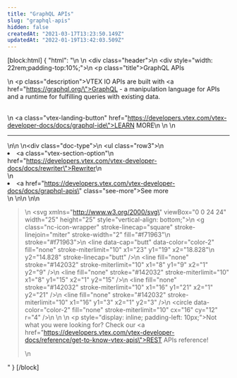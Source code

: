 ```yaml
---
title: "GraphQL APIs"
slug: "graphql-apis"
hidden: false
createdAt: "2021-03-17T13:23:50.149Z"
updatedAt: "2022-01-19T13:42:03.509Z"
---
```

[block:html]
{
  "html": "<style>\n    .col-xs-9 {\n       display: none;\n     }\n     .rdmd-html {\n        color: #142032;\n        font-family: 'Fabriga', 'Roboto', sans-serif;\n    }\n   \n     .title {\n       font-size: 30px;\n       text-align: left;\n       font-weight: 600;\n       padding: 1rem 0 .5rem 0\n     }\n   \n     .description {\n       text-align: left;\n       font-size: 18px;\n       line-height: 1.2\n     }\n   \n     .header {\n       height: 25rem;\n       background-image: url(https://user-images.githubusercontent.com/60782333/103040561-97b83a00-4552-11eb-9834-838fd3c5faa0.png);\n       background-size: 50%;\n       background-position: right bottom;\n       background-repeat: no-repeat\n     }\n   \n     .vtex-landing-button {\n       padding: 1rem 1.5rem;\n       border-radius: 6px;\n       font-style: normal;\n       font-size: .875rem;\n       text-align: center;\n       letter-spacing: .5px;\n       font-weight: 400;\n       background-color: #f71963;\n       color: #fff !important;\n       text-decoration: none !important\n     }\n     \n\n    .doc-type {\n        font-size: 16px;\n        padding: 20px 0;\n        width: 100%;\n    }\n\n    .doc-type ul {\n        border-left: 1px rgb(202, 203, 204) solid;\n        color: #78757a;\n        font-size: 13px;\n        padding-left: 1.5em;\n    }\n\n    li .see-more {\n        color: #78757a;\n    }\n\n    .see-more::after {\n        content: url(\"data:image/svg+xml;utf8,<svg xmlns='http://www.w3.org/2000/svg' width='30' height='14' viewBox='0 -8 59 14' fill='none'><path d='M0 7H57' stroke='rgb(120, 117, 122)'></path><path d='M49 1L57.5 7L49 13' stroke='rgb(120, 117, 122)'></path></svg>\");\n        display: inline-block;\n        margin-left: 6px;\n        text-decoration: none !important;\n    }\n\n    .see-more:hover:after {\n        content: url(\"data:image/svg+xml;utf8,<svg xmlns='http://www.w3.org/2000/svg' width='30' height='14' viewBox='0 -8 59 14' fill='none'><path d='M0 7H57' stroke='rgb(20, 32, 50)'></path><path d='M49 1L57.5 7L49 13' stroke='rgb(20, 32, 50)'></path></svg>\");\n        margin-left: 8px;\n    }\n\n    .see-more:hover {\n        color: #0a1019;\n    }\n\n    .row3 {\n        margin-top: 2rem;\n        list-style: none !important;\n        font-size: 16px;\n        display: block;\n        margin-left: 50px;\n    }\n\n    .row3 li a {\n        text-decoration: none !important;\n    }\n    #faq {\n        background: #fff7f9;\n        padding: 20px;\n        border: none;\n        border-radius: 10px;\n        font-size: 16px;\n        color: #142032;\n    }\n   </style>\n   \n   <div class=\"header\">\n     <div style=\"width: 22rem;padding-top:10%;\">\n       <p class=\"title\">GraphQL APIs</p>\n       <p class=\"description\">VTEX IO APIs are built with <a href=\"https://graphql.org/\">GraphQL</a> - a manipulation language for APIs and a runtime for fulfilling queries with existing data.</p><br>\n       <a class=\"vtex-landing-button\" href=\"https://developers.vtex.com/vtex-developer-docs/docs/graphql-ide\">LEARN MORE</a>\n     </div>\n   </div>\n   <hr>\n\n   \n<div class=\"doc-type\">\n    <ul class=\"row3\">\n        <li><a class=\"vtex-section-option\"\n            href=\"https://developers.vtex.com/vtex-developer-docs/docs/rewriter\">Rewriter</a>\n        </li>\n        <li><a href=\"https://developers.vtex.com/vtex-developer-docs/docs/graphql-apis\" class=\"see-more\">See more</a></li>\n    </ul>\n</div>\n   \n\n   <blockquote id='faq'>\n    <svg xmlns=\"http://www.w3.org/2000/svg\" viewBox=\"0 0 24 24\" width=\"25\" height=\"25\" style=\"vertical-align: bottom;\">\n        <g class=\"nc-icon-wrapper\" stroke-linecap=\"square\" stroke-linejoin=\"miter\" stroke-width=\"2\" fill=\"#f71963\"\n            stroke=\"#f71963\">\n            <line data-cap=\"butt\" data-color=\"color-2\" fill=\"none\" stroke-miterlimit=\"10\" x1=\"23\" y1=\"19\" x2=\"18.828\"\n                y2=\"14.828\" stroke-linecap=\"butt\" />\n            <line fill=\"none\" stroke=\"#142032\" stroke-miterlimit=\"10\" x1=\"8\" y1=\"9\" x2=\"1\" y2=\"9\" />\n            <line fill=\"none\" stroke=\"#142032\" stroke-miterlimit=\"10\" x1=\"8\" y1=\"15\" x2=\"1\" y2=\"15\" />\n            <line fill=\"none\" stroke=\"#142032\" stroke-miterlimit=\"10\" x1=\"16\" y1=\"21\" x2=\"1\" y2=\"21\" />\n            <line fill=\"none\" stroke=\"#142032\" stroke-miterlimit=\"10\" x1=\"16\" y1=\"3\" x2=\"1\" y2=\"3\" />\n            <circle data-color=\"color-2\" fill=\"none\" stroke-miterlimit=\"10\" cx=\"16\" cy=\"12\" r=\"4\" />\n        </g>\n    </svg>\n    <p style=\"display: inline; padding-left: 10px;\">Not what you were looking for? Check our <a href=\"https://developers.vtex.com/vtex-developer-docs/reference/get-to-know-vtex-apis\">REST APIs reference!</a></p>\n</blockquote>"
}
[/block]